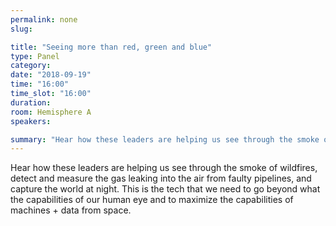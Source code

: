 ```yaml
---
permalink: none
slug:

title: "Seeing more than red, green and blue"
type: Panel
category:
date: "2018-09-19"
time: "16:00"
time_slot: "16:00"
duration:
room: Hemisphere A
speakers:

summary: "Hear how these leaders are helping us see through the smoke of wildfires, detect and measure the gas leaking into the air from faulty pipelines, and capture the world at night. This is the tech that we need to go beyond what the capabilities of our human eye and to maximize the capabilities of machines + data from space."
---
```

Hear how these leaders are helping us see through the smoke of wildfires, detect and measure the gas leaking into the air from faulty pipelines, and capture the world at night. This is the tech that we need to go beyond what the capabilities of our human eye and to maximize the capabilities of machines + data from space.
